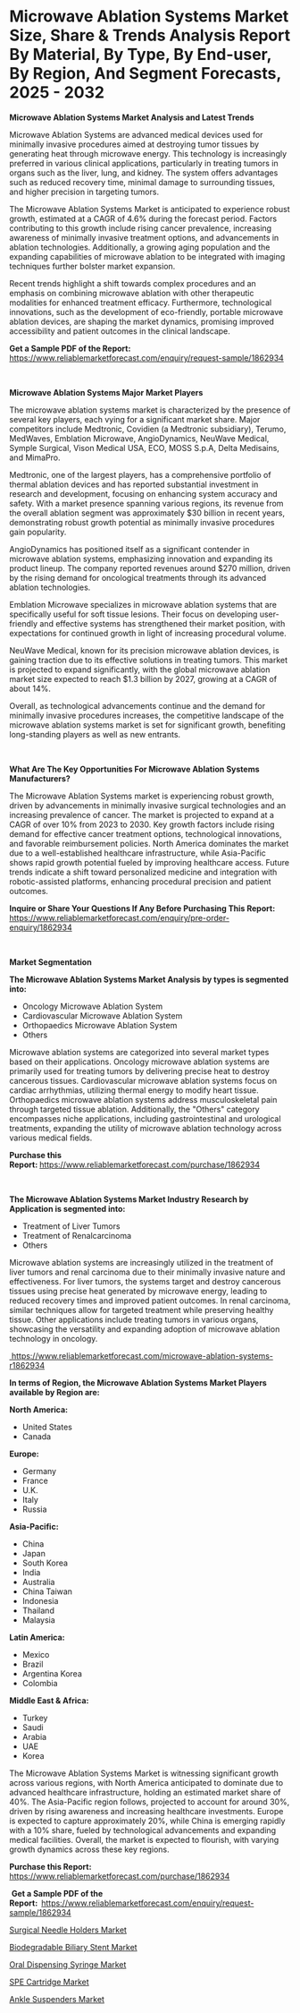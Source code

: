 <p><h1>Microwave Ablation Systems Market Size, Share & Trends Analysis Report By Material, By Type, By End-user, By Region, And Segment Forecasts, 2025 - 2032</h1></p><p><strong>Microwave Ablation Systems Market Analysis and Latest Trends</strong></p>
<p><p>Microwave Ablation Systems are advanced medical devices used for minimally invasive procedures aimed at destroying tumor tissues by generating heat through microwave energy. This technology is increasingly preferred in various clinical applications, particularly in treating tumors in organs such as the liver, lung, and kidney. The system offers advantages such as reduced recovery time, minimal damage to surrounding tissues, and higher precision in targeting tumors.</p><p>The Microwave Ablation Systems Market is anticipated to experience robust growth, estimated at a CAGR of 4.6% during the forecast period. Factors contributing to this growth include rising cancer prevalence, increasing awareness of minimally invasive treatment options, and advancements in ablation technologies. Additionally, a growing aging population and the expanding capabilities of microwave ablation to be integrated with imaging techniques further bolster market expansion.</p><p>Recent trends highlight a shift towards complex procedures and an emphasis on combining microwave ablation with other therapeutic modalities for enhanced treatment efficacy. Furthermore, technological innovations, such as the development of eco-friendly, portable microwave ablation devices, are shaping the market dynamics, promising improved accessibility and patient outcomes in the clinical landscape.</p></p>
<p><strong>Get a Sample PDF of the Report:&nbsp;</strong> <a href="https://www.reliablemarketforecast.com/enquiry/request-sample/1862934?utm_campaign=2011&utm_medium=2&utm_source=Github&utm_content=ia&utm_term=05032025&utm_id=microwave-ablation-systems">https://www.reliablemarketforecast.com/enquiry/request-sample/1862934</a></p>
<p>&nbsp;</p>
<p><strong>Microwave Ablation Systems Major Market Players</strong></p>
<p><p>The microwave ablation systems market is characterized by the presence of several key players, each vying for a significant market share. Major competitors include Medtronic, Covidien (a Medtronic subsidiary), Terumo, MedWaves, Emblation Microwave, AngioDynamics, NeuWave Medical, Symple Surgical, Vison Medical USA, ECO, MOSS S.p.A, Delta Medisains, and MimaPro.</p><p>Medtronic, one of the largest players, has a comprehensive portfolio of thermal ablation devices and has reported substantial investment in research and development, focusing on enhancing system accuracy and safety. With a market presence spanning various regions, its revenue from the overall ablation segment was approximately $30 billion in recent years, demonstrating robust growth potential as minimally invasive procedures gain popularity.</p><p>AngioDynamics has positioned itself as a significant contender in microwave ablation systems, emphasizing innovation and expanding its product lineup. The company reported revenues around $270 million, driven by the rising demand for oncological treatments through its advanced ablation technologies.</p><p>Emblation Microwave specializes in microwave ablation systems that are specifically useful for soft tissue lesions. Their focus on developing user-friendly and effective systems has strengthened their market position, with expectations for continued growth in light of increasing procedural volume.</p><p>NeuWave Medical, known for its precision microwave ablation devices, is gaining traction due to its effective solutions in treating tumors. This market is projected to expand significantly, with the global microwave ablation market size expected to reach $1.3 billion by 2027, growing at a CAGR of about 14%.</p><p>Overall, as technological advancements continue and the demand for minimally invasive procedures increases, the competitive landscape of the microwave ablation systems market is set for significant growth, benefiting long-standing players as well as new entrants.</p></p>
<p>&nbsp;</p>
<p><strong>What Are The Key Opportunities For Microwave Ablation Systems Manufacturers?</strong></p>
<p><p>The Microwave Ablation Systems market is experiencing robust growth, driven by advancements in minimally invasive surgical technologies and an increasing prevalence of cancer. The market is projected to expand at a CAGR of over 10% from 2023 to 2030. Key growth factors include rising demand for effective cancer treatment options, technological innovations, and favorable reimbursement policies. North America dominates the market due to a well-established healthcare infrastructure, while Asia-Pacific shows rapid growth potential fueled by improving healthcare access. Future trends indicate a shift toward personalized medicine and integration with robotic-assisted platforms, enhancing procedural precision and patient outcomes.</p></p>
<p><strong>Inquire or Share Your Questions If Any Before Purchasing This Report:</strong> <a href="https://www.reliablemarketforecast.com/enquiry/pre-order-enquiry/1862934?utm_campaign=2011&utm_medium=2&utm_source=Github&utm_content=ia&utm_term=05032025&utm_id=microwave-ablation-systems">https://www.reliablemarketforecast.com/enquiry/pre-order-enquiry/1862934</a></p>
<p>&nbsp;</p>
<p><strong>Market Segmentation</strong></p>
<p><strong>The Microwave Ablation Systems Market Analysis by types is segmented into:</strong></p>
<p><ul><li>Oncology Microwave Ablation System</li><li>Cardiovascular Microwave Ablation System</li><li>Orthopaedics Microwave Ablation System</li><li>Others</li></ul></p>
<p><p>Microwave ablation systems are categorized into several market types based on their applications. Oncology microwave ablation systems are primarily used for treating tumors by delivering precise heat to destroy cancerous tissues. Cardiovascular microwave ablation systems focus on cardiac arrhythmias, utilizing thermal energy to modify heart tissue. Orthopaedics microwave ablation systems address musculoskeletal pain through targeted tissue ablation. Additionally, the "Others" category encompasses niche applications, including gastrointestinal and urological treatments, expanding the utility of microwave ablation technology across various medical fields.</p></p>
<p><strong>Purchase this Report:&nbsp;</strong><a href="https://www.reliablemarketforecast.com/purchase/1862934?utm_campaign=2011&utm_medium=2&utm_source=Github&utm_content=ia&utm_term=05032025&utm_id=microwave-ablation-systems">https://www.reliablemarketforecast.com/purchase/1862934</a></p>
<p>&nbsp;</p>
<p><strong>The Microwave Ablation Systems Market Industry Research by Application is segmented into:</strong></p>
<p><ul><li>Treatment of Liver Tumors</li><li>Treatment of Renalcarcinoma</li><li>Others</li></ul></p>
<p><p>Microwave ablation systems are increasingly utilized in the treatment of liver tumors and renal carcinoma due to their minimally invasive nature and effectiveness. For liver tumors, the systems target and destroy cancerous tissues using precise heat generated by microwave energy, leading to reduced recovery times and improved patient outcomes. In renal carcinoma, similar techniques allow for targeted treatment while preserving healthy tissue. Other applications include treating tumors in various organs, showcasing the versatility and expanding adoption of microwave ablation technology in oncology.</p></p>
<p><a href="https://www.reliablemarketforecast.com/microwave-ablation-systems-r1862934?utm_campaign=2011&utm_medium=2&utm_source=Github&utm_content=ia&utm_term=05032025&utm_id=microwave-ablation-systems">&nbsp;https://www.reliablemarketforecast.com/microwave-ablation-systems-r1862934</a></p>
<p><strong>In terms of Region, the Microwave Ablation Systems Market Players available by Region are:</strong></p>
<p>
    <p> <strong> North America: </strong>
        <ul>
            <li>United States</li>
            <li>Canada</li>
        </ul>
        </p> 
    <p> <strong> Europe: </strong>
        <ul>
            <li>Germany</li>
            <li>France</li>
            <li>U.K.</li>
            <li>Italy</li>
            <li>Russia</li>
        </ul>
        </p> 
    <p> <strong> Asia-Pacific: </strong>
        <ul>
            <li>China</li>
            <li>Japan</li>
            <li>South Korea</li>
            <li>India</li>
            <li>Australia</li>
            <li>China Taiwan</li>
            <li>Indonesia</li>
            <li>Thailand</li>
            <li>Malaysia</li>
        </ul>
        </p> 
    <p> <strong> Latin America: </strong>
        <ul>
            <li>Mexico</li>
            <li>Brazil</li>
            <li>Argentina Korea</li>
            <li>Colombia</li>
        </ul>
        </p> 
    <p> <strong> Middle East & Africa: </strong>
        <ul>
            <li>Turkey</li>
            <li>Saudi</li>
            <li>Arabia</li>
            <li>UAE</li>
            <li>Korea</li>
        </ul>
    </p>
    </p>
<p><p>The Microwave Ablation Systems Market is witnessing significant growth across various regions, with North America anticipated to dominate due to advanced healthcare infrastructure, holding an estimated market share of 40%. The Asia-Pacific region follows, projected to account for around 30%, driven by rising awareness and increasing healthcare investments. Europe is expected to capture approximately 20%, while China is emerging rapidly with a 10% share, fueled by technological advancements and expanding medical facilities. Overall, the market is expected to flourish, with varying growth dynamics across these key regions.</p></p>
<p><strong>Purchase this Report: </strong><a href="https://www.reliablemarketforecast.com/purchase/1862934?utm_campaign=2011&utm_medium=2&utm_source=Github&utm_content=ia&utm_term=05032025&utm_id=microwave-ablation-systems">https://www.reliablemarketforecast.com/purchase/1862934</a></p>
<p>&nbsp;<strong>Get a Sample PDF of the Report:&nbsp;&nbsp;</strong><a href="https://www.reliablemarketforecast.com/enquiry/request-sample/1862934?utm_campaign=2011&utm_medium=2&utm_source=Github&utm_content=ia&utm_term=05032025&utm_id=microwave-ablation-systems">https://www.reliablemarketforecast.com/enquiry/request-sample/1862934</a></p>
<p><strong></strong></p>
<p><p><a href="https://github.com/roceljiabur/Market-Research-Report-List-1/blob/main/surgical-needle-holders-market.md?utm_campaign=2011&utm_medium=2&utm_source=Github&utm_content=ia&utm_term=05032025&utm_id=microwave-ablation-systems">Surgical Needle Holders Market</a></p><p><a href="https://github.com/meenafadilkh/Market-Research-Report-List-1/blob/main/biodegradable-biliary-stent-market.md?utm_campaign=2011&utm_medium=2&utm_source=Github&utm_content=ia&utm_term=05032025&utm_id=microwave-ablation-systems">Biodegradable Biliary Stent Market</a></p><p><a href="https://github.com/pupunhez/Market-Research-Report-List-1/blob/main/oral-dispensing-syringe-market.md?utm_campaign=2011&utm_medium=2&utm_source=Github&utm_content=ia&utm_term=05032025&utm_id=microwave-ablation-systems">Oral Dispensing Syringe Market</a></p><p><a href="https://github.com/safurdorthu8/Market-Research-Report-List-1/blob/main/spe-cartridge-market.md?utm_campaign=2011&utm_medium=2&utm_source=Github&utm_content=ia&utm_term=05032025&utm_id=microwave-ablation-systems">SPE Cartridge Market</a></p><p><a href="https://github.com/gaiusmelyna/Market-Research-Report-List-1/blob/main/ankle-suspenders-market.md?utm_campaign=2011&utm_medium=2&utm_source=Github&utm_content=ia&utm_term=05032025&utm_id=microwave-ablation-systems">Ankle Suspenders Market</a></p></p>